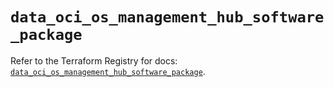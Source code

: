 # `data_oci_os_management_hub_software_package`

Refer to the Terraform Registry for docs: [`data_oci_os_management_hub_software_package`](https://registry.terraform.io/providers/hashicorp/oci/7.19.0/docs/data-sources/os_management_hub_software_package).
